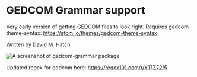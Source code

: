 # GEDCOM Grammar support

Very early version of getting GEDCOM files to look right. Requires gedcom-theme-syntax: https://atom.io/themes/gedcom-theme-syntax 

Written by David M. Hatch 

![A screenshot of gedcom-grammar package](https://github.com/d5dhatch/gedcom-grammar/blob/master/gedcom%20grammar%20and%20theme.png?raw=true)

Updated regex for gedcom here: https://regex101.com/r/Y17Z72/5